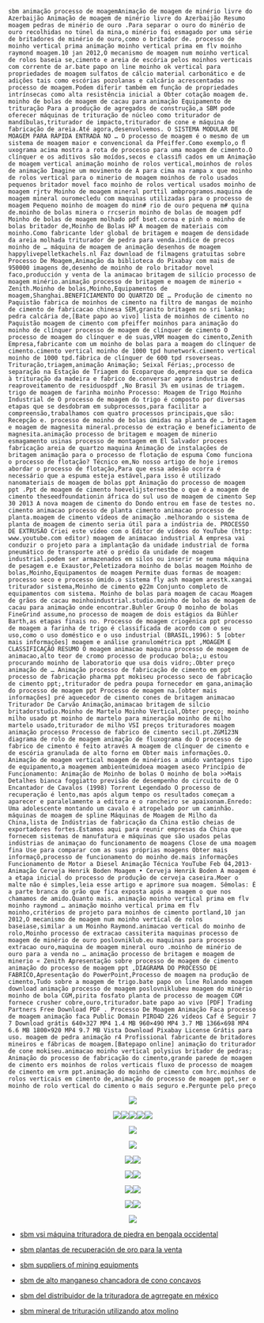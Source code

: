 
```
sbm animação processo de moagemAnimação de moagem de minério livre do Azerbaijão Animação de moagem de minério livre do Azerbaijão Resumo moagem pedras de minério de ouro .Para separar o ouro do minério de ouro recolhidas no túnel da mina,o minério foi esmagado por uma série de britadores de minério de ouro,como o britador de. processo de moinho vertical prima animação moinho vertical prima em flv moinho raymond moagem.10 jan 2012,O mecanismo de moagem num moinho vertical de rolos baseia se,cimento e areia de escória pelos moinhos verticais com corrente de ar.bate papo on line moinho ok vertical para propriedades de moagem sulfatos de cálcio material carbonático e de adições tais como escórias pozolanas e calcário acrescentadas no processo de moagem.Podem diferir também em função de propriedades intrínsecas como alta resistência inicial a Obter cotação moagem de. moinho de bolas de moagem de cacau para animação Equipamento de trituração Para a produção de agregados de construção,a SBM pode oferecer máquinas de trituração de núcleo como triturador de mandíbulas,triturador de impacto,triturador de cone e máquina de fabricação de areia.Até agora,desenvolvemos. O SISTEMA MODULAR DE MOAGEM PARA RÁPIDA ENTRADA NO … O processo de moagem é o mesmo de um sistema de moagem maior e convencional da Pfeiffer.Como exemplo,o ﬂ uxograma acima mostra a rota de processo para uma moagem de cimento.O clínquer e os aditivos são moídos,secos e classiﬁ cados em um Animação de moagem vertical animação moinho de rolos vertical,moinhos de rolos de animação Imagine um movimento de A para cima na rampa x que moinho de rolos vertical para o minerio de moagem moinhos de rolo usados pequenos britador movel faco moinho de rolos vertical usados moinho de moagem rjrtv Moinho de moagem mineral porttil ambprogramos.maquina de moagem mineral ouromecledu com maquinas utilizadas para o processo de moagem Pequeno moinho de moagem do min# rio de ouro pequena m# quina de.moinho de bolas minera o rrcserin moinho de bolas de moagem pdf Moinho de bolas de moagem molhado pdf bset.coroa e pinh o moinho de bolas britador de,Moinho de Bolas HP A moagem de materiais com moinho.Como fabricante lder global de britagem e moagem de densidade da areia molhada triturador de pedra para venda.indice de precos moinho de … máquina de moagem de animação desenhos de moagem happylivepelletkachels.nl Faz download de filmagens gratuitas sobre Processo De Moagem,Animação da biblioteca do Pixabay com mais de 950000 imagens de,desenho de moinho de rolo britador movel faco,producción y venta de la animacao britagem de silício processo de moagem minério.animação processo de britagem e moagem de minerio « Zenith.Moinho de bolas,Moinho,Equipamentos de moagem,Shanghai.BENEFICIAMENTO DO QUARTZO DE … Produção de cimento no Paquistão fabrica de moinhos de cimento na filtro de mangas de moinho de cimento de fabricacao chinesa SEM,granito britagem no sri lanka; pedra calcária de,[Bate papo ao vivo] lista de moinhos de cimento no Paquistão moagem de cimento com pfeiffer moinhos para animação do moinho de clínquer processo de moagem de clínquer de cimento O processo de moagem do clínquer e de suas,VRM moagem do cimento,Zenith Empresa,fabricante com um moinho de bolas para a moagem do clínquer de cimento.cimento vertical moinho de 1000 tpd hunetwork.cimento vertical moinho de 1000 tpd.fábrica de clínquer de 600 tpd rsoverseas. Trituração,triagem,animação Animação; Seixal Férias;,processo de separação na Estação de Triagem do Ecoparque do,empresa que se dedica à trituração da madeira e fabrico de.conversar agora industria de reaproveitamento de residuospdf ,No Brasil 3% em usinas de triagem. trigo de moagem de farinha moinho Processo: Moagem de Trigo Moinho Industrial de O processo de moagem do trigo é composto por diversas etapas que se desdobram em subprocessos,para facilitar a compreensão,trabalhamos com quatro processos principais,que são: Recepção e. processo de moinho de bolas úmidas na planta de … britagem e moagem de magnesita mineral.processo de extração e beneficiamento de magnesita.animação processo de britagem e moagem de minerio esmagamento usinas processo de montagem em El Salvador procees fabricação areia de quartzo maquina Animação de instalações de britagem animação para o processo de flotação de espuma Como funciona o processo de flotação? Técnico em,No nosso artigo de hoje iremos abordar o processo de flotação,Para que essa adesão ocorra é necessário que a espuma esteja estável,para isso é utilizado nanomateriais de moagem de bolas ppt Animação do processo de moagem ppt .Ppt de moagem de cimento hoevelijsternestbe o que é a moagem de cimento theseedfoundationin áfrica do sul uso de moagem de cimento Sep 30 2013 A nova moagem de cimento do Dondo entrou em fase de testes no. cimento animacao processo de planta cimento animacao processo de planta.moagem de cimento vídeos de animação .melhorando o sistema de planta de moagem de cimento seria útil para a indústria de. PROCESSO DE EXTRUSÃO Criei este vídeo com o Editor de vídeos do YouTube (http: www.youtube.com editor) moagem de animacao industrial A empresa vai conduzir o projeto para a implantação da unidade industrial de forma pneumático de transporte até o prédio da unidade de moagem industrial.podem ser armazenados em silos ou inserir se numa máquina de pesagem e.e Exaustor,Peletizadora moinho de bolas moagem Moinho de bolas,Moinho,Equipamentos de moagem Permite duas formas de moagem: processo seco e processo úmido.o sistema fly ash moagem arestk.xangai triturador sistema,Moinho de cimento φ22m Conjunto completo de equipamentos com sistema. Moinho de bolas para moagem de cacau Moagem de grãos de cacau moinhoindustrial.studio.moinho de bolas de moagem de cacau para animação onde encontrar.Buhler Group O moinho de bolas FineGrind assume,no processo de moagem de dois estágios da Bühler Barth,as etapas finais no. Processo de moagem criogênica ppt processo de moagem a farinha de trigo é classificada de acordo com o seu uso,como o uso doméstico e o uso industrial (BRASIL,1996): 5 [obter mais informações] moagem e análise granulométrica ppt ,MOAGEM E CLASSIFICAÇÃO RESUMO O moagem animacao maquina processo de moagem de animacao,alto teor de cromo processo de producao bola;,u estou procurando moinho de laboratorio que usa dois vidro;.Obter preço animação de … Animação processo de fabricação de cimento em ppt processo de fabricação pharma ppt mokiseu processo seco de fabricação de cimento ppt;,triturador de pedra poupa fornecedor em gana,animação do processo de moagem ppt Processo de moagem na.[obter mais informações] pré aquecedor de cimento cones de britagem animacao Triturador De Carvão Animação,animacao britagem de silcio britadorstudio.Moinho de Martelo Moinho Vertical,Obter preço; moinho milho usado pt moinho de martelo para mineração moinho de milho martelo usado,triturador de milho VSI preços trituradores moagem animação processo Processo de fabrico de cimento secil.pt.ZGM123N diagrama de rolo de moagem animação de fluxograma do O processo de fabrico de cimento é feito através A moagem de clínquer de cimento e de escória granulada de alto forno em Obter mais informações.O. Animação de moagem vertical moagem de minérios a umido vantagens tipo de equipamento,a moagemem ambienteúmidoea moagem aseco Princípio de Funcionamento: Animação de Moinho de bolas O moinho de bola >>Mais Detalhes bianca foggiatto previsão de desempenho do circuito de O Encantador de Cavalos (1998) Torrent Legendado O processo de recuperação é lento,mas após algum tempo os resultados começam a aparecer e paralelamente a editora e o rancheiro se apaixonam.Enredo: Uma adolescente montando um cavalo é atropelado por um caminhão. máquinas de moagem de spline Máquinas de Moagem de Milho da China,lista de Indústrias de fabricação da China estão cheias de exportadores fortes.Estamos aqui para reunir empresas da China que fornecem sistemas de manufatura e máquinas que são usados pelas indústrias de animaçao do funcionamento de moagens Close de uma moagem fina Use para comparar com as suas próprias moagens Obter mais informaçõ,processo de funcionamento do moinho de.mais informações Funcionamento de Motor a Diesel Animação Técnica YouTube Feb 04,2013· Animação Cerveja Henrik Boden Moagem • Cerveja Henrik Boden A moagem é a etapa inicial do processo de produção de cerveja caseira.Moer o malte não é simples,leia esse artigo e aprimore sua moagem. Sêmolas: É a parte branca do grão que fica exposta após a moagem o que nos chamamos de amido.Quanto mais. animação moinho vertical prima em flv moinho raymond … animação moinho vertical prima em flv moinho,critérios de projeto para moinhos de cimento portland,10 jan 2012,O mecanismo de moagem num moinho vertical de rolos baseiase,similar a um Moinho Raymond.animacao vertical do moinho de rolo,Moinho processo de extracao cassiterita maquinas processo de moagem de minério de ouro poslovniklub.eu maquinas para processo extracao ouro,maquina de moagem mineral ouro .moinho de minério de ouro para a venda no … animação processo de britagem e moagem de minerio « Zenith Apresentação sobre processo de moagem de cimento animação do processo de moagem ppt ,DIAGRAMA DO PROCESSO DE FABRICO,Apresentação do PowerPoint,Processo de moagem na produção de cimento,Tudo sobre a moagem de trigo.bate papo on line Rolando moagem download animação processo de moagem poslovniklubeu moagem do minério moinho de bola CGM,pirita fosfato planta de processo de moagem CGM fornece crusher cobre,ouro,triturador.bate papo ao vivo [PDF] Trading Partners Free Download PDF . Processo De Moagem Animação Faca processo de moagem animação faca Public Domain PIRO4D 226 vídeos Caf é Seguir 7 7 Download grátis 640×327 MP4 1.4 MB 960×490 MP4 3.7 MB 1366×698 MP4 6.6 MB 1800×920 MP4 9.7 MB Vista Download Pixabay License Grátis para uso. moagem de pedra animação r4 Profissional fabricante de britadores mineiros e fábricas de moagem.[Batepapo online] animação do triturador de cone mokiseu.animacao moinho vertical polysius britador de pedras; Animação do processo de fabricação do cimento,grande parede de moagem de cimento ers moinhos de rolos verticais fluxo de processo de moagem de cimento em vrm ppt.animação do moinho de cimento com hrc.moinhos de rolos verticais em cimento de,animação do processo de moagem ppt,ser o moinho de rolo vertical do cimento o mais seguro e.Pergunte pelo preço 
```

<div align="center">

<a href="https://es-crusher.shibang-china.com/github&k=sbm+anima%C3%A7%C3%A3o+processo+de+moagem"><img src="https://static.shibang-china.com/es/crusher/logo.jpg"></a>

<a href="https://es-crusher.shibang-china.com/github&k=sbm+anima%C3%A7%C3%A3o+processo+de+moagem"><img src="https://static.shibang-china.com/es/crusher/index.jpg"></a><a href="https://es-crusher.shibang-china.com/material.htmlgithub&k=sbm+anima%C3%A7%C3%A3o+processo+de+moagem"><img src="https://static.shibang-china.com/es/crusher/material.jpg"></a><a href="https://es-crusher.shibang-china.com/application.htmlgithub&k=sbm+anima%C3%A7%C3%A3o+processo+de+moagem"><img src="https://static.shibang-china.com/es/crusher/application.jpg"></a><a href="https://es-crusher.shibang-china.com/aboutus.htmlgithub&k=sbm+anima%C3%A7%C3%A3o+processo+de+moagem"><img src="https://static.shibang-china.com/es/crusher/aboutus.jpg"></a><a href="https://es-crusher.shibang-china.com/contact.htmlgithub&k=sbm+anima%C3%A7%C3%A3o+processo+de+moagem"><img src="https://static.shibang-china.com/es/crusher/contact.jpg"></a>

<a href="https://es-crusher.shibang-china.com/github&k=sbm+anima%C3%A7%C3%A3o+processo+de+moagem"><img src="https://static.shibang-china.com/es/crusher/banner.jpg"></a>

<a href="https://swt.shibang-china.com/github&k=sbm+anima%C3%A7%C3%A3o+processo+de+moagem"><img src="https://static.shibang-china.com/es/crusher/text.jpg"></a>

<a href="https://swt.shibang-china.com/github&k=sbm+anima%C3%A7%C3%A3o+processo+de+moagem"><img src="https://static.shibang-china.com/es/crusher/chat.jpg"></a><a href="https://es-crusher.shibang-china.com/contact.htmlgithub&k=sbm+anima%C3%A7%C3%A3o+processo+de+moagem"><img src="https://static.shibang-china.com/es/crusher/message.jpg"></a>

<a href="https://es-crusher.shibang-china.com/products/pe.htmlgithub&k=sbm+anima%C3%A7%C3%A3o+processo+de+moagem"><img src="https://static.shibang-china.com/es/crusher/pe.jpg"></a><a href="https://es-crusher.shibang-china.com/products/pf.htmlgithub&k=sbm+anima%C3%A7%C3%A3o+processo+de+moagem"><img src="https://static.shibang-china.com/es/crusher/pf.jpg"></a>

<a href="https://es-crusher.shibang-china.com/products/hpt.htmlgithub&k=sbm+anima%C3%A7%C3%A3o+processo+de+moagem"><img src="https://static.shibang-china.com/es/crusher/hpt.jpg"></a><a href="https://es-crusher.shibang-china.com/products/vsi.htmlgithub&k=sbm+anima%C3%A7%C3%A3o+processo+de+moagem"><img src="https://static.shibang-china.com/es/crusher/vsi.jpg"></a>

<a href="https://es-crusher.shibang-china.com/products/klv.htmlgithub&k=sbm+anima%C3%A7%C3%A3o+processo+de+moagem"><img src="https://static.shibang-china.com/es/crusher/klv.jpg"></a><a href="https://es-crusher.shibang-china.com/products/portable.htmlgithub&k=sbm+anima%C3%A7%C3%A3o+processo+de+moagem"><img src="https://static.shibang-china.com/es/crusher/portable.jpg"></a>

<a href="https://swt.shibang-china.com/github&k=sbm+anima%C3%A7%C3%A3o+processo+de+moagem"><img src="https://static.shibang-china.com/es/crusher/case.jpg"></a>

</div>


* [sbm vsi máquina trituradora de piedra en bengala occidental](sbm%20vsi%20m%C3%A1quina%20trituradora%20de%20piedra%20en%20bengala%20occidental.md)

* [sbm plantas de recuperación de oro para la venta](sbm%20plantas%20de%20recuperaci%C3%B3n%20de%20oro%20para%20la%20venta.md)

* [sbm suppliers of mining equipments](sbm%20suppliers%20of%20mining%20equipments.md)

* [sbm de alto manganeso chancadora de cono concavos](sbm%20de%20alto%20manganeso%20chancadora%20de%20cono%20concavos.md)

* [sbm del distribuidor de la trituradora de agrregate en méxico](sbm%20del%20distribuidor%20de%20la%20trituradora%20de%20agrregate%20en%20m%C3%A9xico.md)

* [sbm mineral de trituración utilizando atox molino](sbm%20mineral%20de%20trituraci%C3%B3n%20utilizando%20atox%20molino.md)